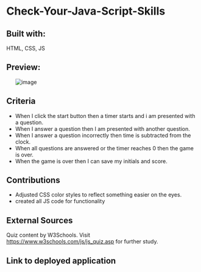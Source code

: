 # Check-Your-Java-Script-Skills

## Built with: 
HTML, CSS, JS &nbsp;&nbsp;

## Preview:
 &nbsp;&nbsp;
  &nbsp;&nbsp;
 ![image](https://media0.giphy.com/media/lNY0a9aJgFcCaDn1nw/giphy.gif?cid=ecf05e47wvh130c7m518bgws5o2j1fq8180fncsd80elyi6i&rid=giphy.gif&ct=g)
   


## Criteria
- When I click the start button then a timer starts and i am presented with a question.
- When I answer a question then I am presented with another question. 
- When I answer a question incorrectly then time is subtracted from the clock.
- When all questions are answered or the timer reaches 0 then the game is over.
- When the game is over then I can save my initials and score.



## Contributions

- Adjusted CSS color styles to reflect something easier on the eyes.
- created all JS code for functionality

## External Sources 
Quiz content by W3Schools. Visit https://www.w3schools.com/js/js_quiz.asp for further study. 

## Link to deployed application
